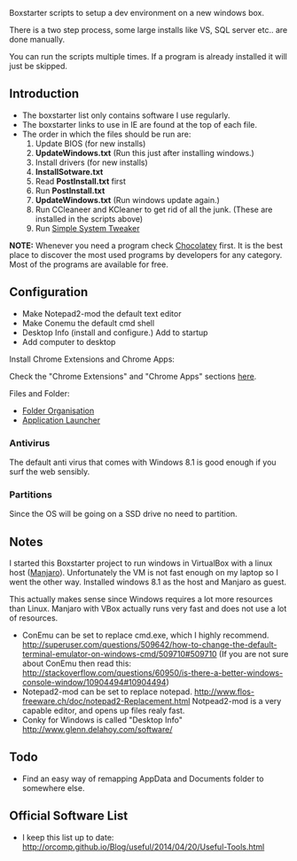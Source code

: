 Boxstarter scripts to setup a dev environment on a new windows box.

There is a two step process, some large installs like VS, SQL server etc.. are done manually.

You can run the scripts multiple times. If a program is already installed it will just be skipped.

## Introduction

- The boxstarter list only contains software I use regularly.
- The boxstarter links to use in IE are found at the top of each file.
- The order in which the files should be run are:
    1. Update BIOS (for new installs)
    1. **UpdateWindows.txt** (Run this just after installing windows.)
    1. Install drivers (for new installs)
    1. **InstallSotware.txt**
    1. Read **PostInstall.txt** first
    1. Run **PostInstall.txt**
    1. **UpdateWindows.txt** (Run windows update again.)
    1. Run CCleaneer and KCleaner to get rid of all the junk. (These are installed in the scripts above)
    1. Run [Simple System Tweaker](http://www.tweaking.com/content/page/simple_system_tweaker.html)
    
**NOTE:** Whenever you need a program check [Chocolatey](http://chocolatey.org/) first. It is the best place to discover the most used programs by developers for any category.
Most of the programs are available for free.

## Configuration

- Make Notepad2-mod the default text editor
- Make Conemu the default cmd shell
- Desktop Info (install and configure.) Add to startup
- Add computer to desktop
 
Install Chrome Extensions and Chrome Apps:
 
Check the "Chrome Extensions"  and "Chrome Apps" sections [here](http://orcomp.github.io/Blog/useful/2014/04/20/Useful-Tools.html).
 
Files and Folder:
 
- [Folder Organisation](http://www.howtogeek.com/howto/15677/zen-and-the-art-of-file-and-folder-organization/)
- [Application Launcher](http://www.howtogeek.com/howto/11166/use-quick-launch-as-a-super-powered-application-launcher/)

### Antivirus

The default anti virus that comes with Windows 8.1 is good enough if you surf the web sensibly.

### Partitions

Since the OS will be going on a SSD drive no need to partition.

## Notes

I started this Boxstarter project to run windows in VirtualBox with a linux host ([Manjaro](http://manjaro.org/)).
Unfortunately the VM is not fast enough on my laptop so I went the other way. Installed windows 8.1 as the host and Manjaro as guest.

This actually makes sense since Windows requires a lot more resources than Linux. Manjaro with VBox actually runs very fast and does not use a lot of resources.

- ConEmu can be set to replace cmd.exe, which I highly recommend. http://superuser.com/questions/509642/how-to-change-the-default-terminal-emulator-on-windows-cmd/509710#509710
  (If you are not sure about ConEmu then read this: http://stackoverflow.com/questions/60950/is-there-a-better-windows-console-window/10904494#10904494)
- Notepad2-mod can be set to replace notepad. http://www.flos-freeware.ch/doc/notepad2-Replacement.html
  Notpead2-mod is a very capable editor, and opens up files realy fast.
- Conky for Windows is called "Desktop Info" http://www.glenn.delahoy.com/software/

## Todo

- Find an easy way of remapping AppData and Documents folder to somewhere else.

## Official Software List

- I keep this list up to date: http://orcomp.github.io/Blog/useful/2014/04/20/Useful-Tools.html
 
 

